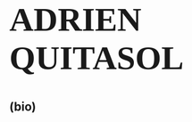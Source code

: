 
<html lang="en">
  <body style="background-color:powder-blue;">
    <h1 style="font-size:60px;Font-family:Verdana;text-allign:center;"><b>ADRIEN QUITASOL</b></h1>
    <h2>(bio)</h2>
  </body>
</html>
